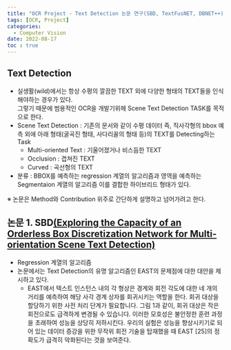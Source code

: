 ```yaml
---
title: "OCR Project - Text Detection 논문 연구(SBD, TextFusNET, DBNET++)"
tags: [OCR, Project]
categories:
  - Computer Vision
date: 2022-08-17
toc : true
---
```


## Text Detection 
- 실생활(wild)에서는 항상 수평의 깔끔한 TEXT 외에 다양한 형태의 TEXT들을 인식해야하는 경우가 있다.  
그렇기 때문에 범용적인 OCR을 개발기위헤 Scene Text Detection TASK를 목적으로 한다.
- Scene Text Detection : 기존의 문서와 같이 수평 데이터 즉, 직사각형의 bbox 예측 외에 아래 형태(굴곡진 형태, 사다리꼴의 형태 등)의 TEXT를 Detecting하는 Task
    - Multi-oriented Text : 기울어졌거나 비스듬한 TEXT
    - Occlusion : 겹쳐진 TEXT
    - Curved : 곡선형의 TEXT
- 분류 : BBOX를 예측하는 regression 계열의 알고리즘과 영역을 예측하는 Segmentaion 계열의 알고리즘 이를 결합한 하이브리드 형태가 있다.

※ 논문은 Method와 Contribution 위주로 간단하게 설명하고 넘어가려고 한다.

## 논문 1. SBD<a href='https://arxiv.org/pdf/1912.09629.pdf'>(Exploring the Capacity of an Orderless Box Discretization Network for Multi-orientation Scene Text Detection)</a>
- Regression 계열의 알고리즘
- 논문에서는 Text Detection의 유명 알고리즘인 EAST의 문제점에 대한 대안을 제시하고 있다.
    - EAST에서 텍스트 인스턴스 내의 각 형상은 경계와 회전 각도에 대한 네 개의 거리를 예측하여 해당 사각 경계 상자를 회귀시키는 역할을 한다. 회귀 대상을 할당하기 위한 사전 처리 단계가 필요합니다. 그림 1과 같이, 회귀 대상은 작은 회전으로도 급격하게 변경될 수 있습니다. 이러한 모호성은 불안정한 훈련 과정을 초래하여 성능을 상당히 저하시킨다. 우리의 실험은 성능을 향상시키기로 되어 있는 데이터 증강을 위한 무작위 회전 기술을 탑재했을 때 EAST [25]의 정확도가 급격히 악화된다는 것을 보여준다.